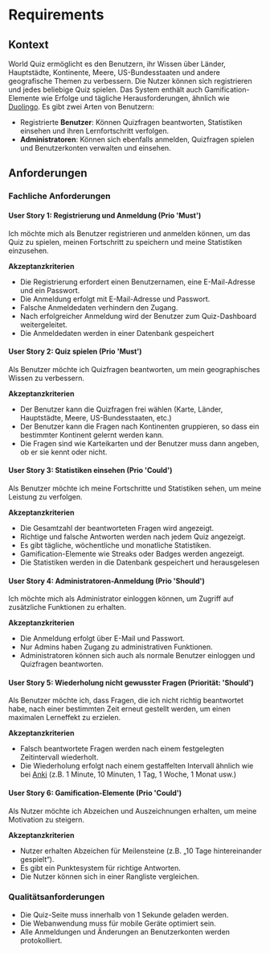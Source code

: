 # Requirements

## Kontext

World Quiz ermöglicht es den Benutzern, ihr Wissen über Länder, Hauptstädte, Kontinente, Meere, US-Bundesstaaten und andere geografische Themen zu verbessern. Die Nutzer können sich registrieren und jedes beliebige Quiz spielen. Das System enthält auch Gamification-Elemente wie Erfolge und tägliche Herausforderungen, ähnlich wie [Duolingo](https://www.duolingo.com).
Es gibt zwei Arten von Benutzern:

- Registrierte **Benutzer**: Können Quizfragen beantworten, Statistiken einsehen und ihren Lernfortschritt verfolgen.
- **Administratoren**: Können sich ebenfalls anmelden, Quizfragen spielen und Benutzerkonten verwalten und einsehen.

## Anforderungen

### Fachliche Anforderungen

#### User Story 1: Registrierung und Anmeldung (Prio 'Must')

Ich möchte mich als Benutzer registrieren und anmelden können, um das Quiz zu spielen, meinen Fortschritt zu speichern und meine Statistiken einzusehen.

**Akzeptanzkriterien**

- Die Registrierung erfordert einen Benutzernamen, eine E-Mail-Adresse und ein Passwort.
- Die Anmeldung erfolgt mit E-Mail-Adresse und Passwort.
- Falsche Anmeldedaten verhindern den Zugang.
- Nach erfolgreicher Anmeldung wird der Benutzer zum Quiz-Dashboard weitergeleitet.
- Die Anmeldedaten werden in einer Datenbank gespeichert

#### User Story 2: Quiz spielen (Prio 'Must')

Als Benutzer möchte ich Quizfragen beantworten, um mein geographisches Wissen zu verbessern.

**Akzeptanzkriterien**

- Der Benutzer kann die Quizfragen frei wählen (Karte, Länder, Hauptstädte, Meere, US-Bundesstaaten, etc.)
- Der Benutzer kann die Fragen nach Kontinenten gruppieren, so dass ein bestimmter Kontinent gelernt werden kann.
- Die Fragen sind wie Karteikarten und der Benutzer muss dann angeben, ob er sie kennt oder nicht.

#### User Story 3: Statistiken einsehen (Prio 'Could')

Als Benutzer möchte ich meine Fortschritte und Statistiken sehen, um meine Leistung zu verfolgen.

**Akzeptanzkriterien**

- Die Gesamtzahl der beantworteten Fragen wird angezeigt.
- Richtige und falsche Antworten werden nach jedem Quiz angezeigt.
- Es gibt tägliche, wöchentliche und monatliche Statistiken.
- Gamification-Elemente wie Streaks oder Badges werden angezeigt.
- Die Statistiken werden in die Datenbank gespeichert und herausgelesen

#### User Story 4: Administratoren-Anmeldung (Prio 'Should')

Ich möchte mich als Administrator einloggen können, um Zugriff auf zusätzliche Funktionen zu erhalten.

**Akzeptanzkriterien**

- Die Anmeldung erfolgt über E-Mail und Passwort.
- Nur Admins haben Zugang zu administrativen Funktionen.
- Administratoren können sich auch als normale Benutzer einloggen und Quizfragen beantworten.

#### User Story 5: Wiederholung nicht gewusster Fragen (Priorität: 'Should')

Als Benutzer möchte ich, dass Fragen, die ich nicht richtig beantwortet habe, nach einer bestimmten Zeit erneut gestellt werden, um einen maximalen Lerneffekt zu erzielen.

**Akzeptanzkriterien**

- Falsch beantwortete Fragen werden nach einem festgelegten Zeitintervall wiederholt.
- Die Wiederholung erfolgt nach einem gestaffelten Intervall ähnlich wie bei [Anki](https://apps.ankiweb.net) (z.B. 1 Minute, 10 Minuten, 1 Tag, 1 Woche, 1 Monat usw.)

#### User Story 6: Gamification-Elemente (Prio 'Could')

Als Nutzer möchte ich Abzeichen und Auszeichnungen erhalten, um meine Motivation zu steigern.

**Akzeptanzkriterien**

- Nutzer erhalten Abzeichen für Meilensteine (z.B. „10 Tage hintereinander gespielt“).
- Es gibt ein Punktesystem für richtige Antworten.
- Die Nutzer können sich in einer Rangliste vergleichen.

### Qualitätsanforderungen

- Die Quiz-Seite muss innerhalb von 1 Sekunde geladen werden.
- Die Webanwendung muss für mobile Geräte optimiert sein.
- Alle Anmeldungen und Änderungen an Benutzerkonten werden protokolliert.
